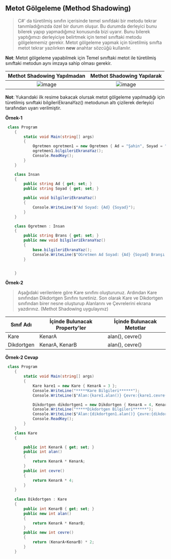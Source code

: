 ## Metot Gölgeleme (Method Shadowing) ##

> C#' da türetilmiş sınıfın içerisinde temel sınıfdaki bir metodu tekrar tanımladığınızda özel bir durum oluşur. Bu durumda derleyici bunu bilerek yapıp yapmadığımız konusunda bizi uyarır. Bunu bilerek yaptığımızı derleyiciye belirtmek için temel sınıftaki metodu gölgelememiz gerekir. Metot gölgeleme yapmak için türetilmiş sınıfta metot tekrar yazılırken **new** anahtar sözcüğü kullanılır.

**Not**: Metot gölgeleme yapabilmek için Temel sınıftaki metot ile türetilmiş sınıftaki metodun aynı imzaya sahip olması gerekir.

| Methot Shadowing Yapılmadan          | Methot Shadowing Yapılarak    |
:-------------------------:|:-------------------------:
|![image](https://user-images.githubusercontent.com/28144917/144388168-04ab5a7d-166f-41f9-89a9-03eab26466e2.png)|![image](https://user-images.githubusercontent.com/28144917/144388258-f733a6ac-1718-4ccf-86ae-03f169d63379.png)|

**Not**: Yukarıdaki ilk resime bakacak olursak metot gölgeleme yapılmadığı için türetilmiş sınıftaki bilgileriEkranaYaz()  metodunun altı çizilerek derleyici tarafından uyarı verilmiştir.

**Örnek-1** 
```csharp
 class Program
    {
        static void Main(string[] args)
        {
            Ogretmen ogretmen1 = new Ogretmen { Ad = "Şahin", Soyad = "MANSUROĞLU", Brans = "Bilişim Teknolojileri" };
            ogretmen1.bilgileriEkranaYaz();
            Console.ReadKey();
        }
    }

    class Insan
    {
        public string Ad { get; set; }
        public string Soyad { get; set; }

        public void bilgileriEkranaYaz()
        {
            Console.WriteLine($"Ad Soyad: {Ad} {Soyad}");
        }
    }

    class Ogretmen : Insan
    {
        public string Brans { get; set; }
        public new void bilgileriEkranaYaz()
        {
            base.bilgileriEkranaYaz();
            Console.WriteLine($"OGretmen Ad Soyad: {Ad} {Soyad} Branşı:{Brans}");
        }


    }
```

**Örnek-2**
> Aşağıdaki verilenlere göre Kare sınıfını oluşturunuz. Ardından Kare sınıfından Dikdortgen Sınıfını turetiniz. Son olarak Kare ve Dikdortgen sınıfından birer nesne oluşturup Alanlarını ve Çevrelerini ekrana yazdırınız. (Methot Shadowing uygulayınız)

| Sınıf Adı      | İçinde Bulunacak Property'ler | İçinde Bulunacak Metotlar |
| ----------- | ----------- |----------- |
| Kare      | KenarA     | alan(), cevre() |
| Dikdortgen   | KenarA, KenarB       |alan(), cevre() |

**Örnek-2 Cevap**

```csharp
 class Program
    {
        static void Main(string[] args)
        {
            Kare kare1 = new Kare { KenarA = 3 };
            Console.WriteLine("*****Kare Bilgileri******");
            Console.WriteLine($"Alan:{kare1.alan()} Çevre:{kare1.cevre()} ");

            Dikdortgen dikdortgen1 = new Dikdortgen { KenarA = 4, KenarB = 5 };
            Console.WriteLine("*****Dikdortgen Bilgileri******");
            Console.WriteLine($"Alan:{dikdortgen1.alan()} Çevre:{dikdortgen1.cevre()} ");
            Console.ReadKey();
        }
    }
    class Kare
    {

        public int KenarA { get; set; }
        public int alan()
        {
            return KenarA * KenarA;
        }
        public int cevre()
        {
            return KenarA * 4;
        }
    }
    
    class Dikdortgen : Kare
    {
        public int KenarB { get; set; }
        public new int alan()
        {
            return KenarA * KenarB;
        }
        public new int cevre()
        {
            return (KenarA+KenarB) * 2;
        }
    }
    
   ```
